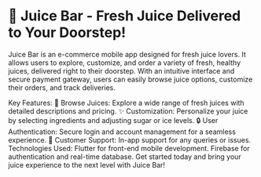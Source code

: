 <h1>🍹 Juice Bar - Fresh Juice Delivered to Your Doorstep!</h1>
Juice Bar is an e-commerce mobile app designed for fresh juice lovers. It allows users to explore, customize, and order a variety of fresh, healthy juices, delivered right to their doorstep. With an intuitive interface and secure payment gateway, users can easily browse juice options, customize their orders, and track deliveries.

Key Features:
🛒 Browse Juices: Explore a wide range of fresh juices with detailed descriptions and pricing.
✨ Customization: Personalize your juice by selecting ingredients and adjusting sugar or ice levels.
🔒 User Authentication: Secure login and account management for a seamless experience.
💬 Customer Support: In-app support for any queries or issues.
Technologies Used:
Flutter for front-end mobile development.
Firebase for authentication and real-time database.
Get started today and bring your juice experience to the next level with Juice Bar!

